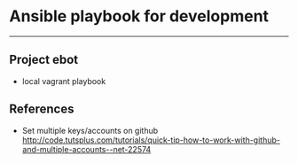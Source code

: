 # Ansible playbook for development
--------------------------



## Project ebot

- local vagrant playbook


## References

- Set multiple keys/accounts on github http://code.tutsplus.com/tutorials/quick-tip-how-to-work-with-github-and-multiple-accounts--net-22574